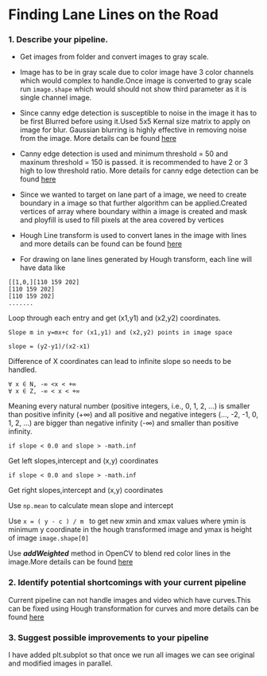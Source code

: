 # **Finding Lane Lines on the Road** 


### 1. Describe your pipeline. 

*  Get images from folder and convert images to gray scale.

*  Image has to be in gray scale due to color image have 3 color channels which would complex to handle.Once image
   is converted to gray scale run ```image.shape``` which would should not show third parameter as it is single channel image.
   
* Since canny edge detection is susceptible to noise in the image it has to be first Blurred before using it.Used 5x5 Kernal size matrix to apply on image for blur. Gaussian blurring is highly effective in removing noise from the image.
    More details can be found [here](https://docs.opencv.org/3.1.0/d4/d13/tutorial_py_filtering.html)
    
* Canny edge detection is used and minimum threshold = 50 and maxinum threshold = 150 is passed. it is recommended to have 2 or 3 high to low threshold ratio.
    More details for canny edge detection can be found [here](https://docs.opencv.org/3.1.0/da/d22/tutorial_py_canny.html)
    
* Since we wanted to target on lane part of a image, we need to create boundary in a image so that further algorithm can be applied.Created vertices of array where boundary within a image is created and mask and ployfill is used to fill pixels at the area covered by vertices

* Hough Line transform is used to convert lanes in the image with lines and more details can be found can be found 
  [here](https://docs.opencv.org/2.4/doc/tutorials/imgproc/imgtrans/hough_lines/hough_lines.html)
  
* For drawing on lane lines generated by Hough transform, each line will have data 
like
```
[[1,0,][110 159 202]
[110 159 202]
[110 159 202]
.......
```

Loop  through each entry and get (x1,y1) and (x2,y2)  coordinates.

```
Slope m in y=mx+c for (x1,y1) and (x2,y2) points in image space

slope = (y2-y1)/(x2-x1) 
```

Difference of X coordinates can lead to infinite slope so needs to be handled.

```
∀ x ∈ N, -∞ <x < +∞
∀ x ∈ Z, -∞ < x < +∞
```
Meaning every natural number (positive integers, i.e., 0, 1, 2, …) is smaller than 
positive infinity (+∞) and all positive and negative integers (…, -2, -1, 0, 1, 2, …) 
are bigger than negative infinity (-∞) and smaller than positive infinity.  

```if slope < 0.0 and slope > -math.inf ```

Get left slopes,intercept and (x,y) coordinates

```if slope < 0.0 and slope > -math.inf ```

Get right slopes,intercept and (x,y) coordinates

Use ```np.mean``` to calculate mean slope and intercept

Use ```x = ( y - c ) / m ``` to get new xmin and xmax values where ymin is minimum y coordinate in the hough transformed image
and ymax is height of image ```image.shape[0]```

Use ***addWeighted*** method in OpenCV to blend red color lines in the image.More details can be found [here](https://docs.opencv.org/3.0-beta/doc/py_tutorials/py_core/py_image_arithmetics/py_image_arithmetics.html)



### 2. Identify potential shortcomings with your current pipeline

Current pipeline can not handle images and video which have curves.This can be fixed using Hough transformation for curves and more details can be found [here](https://docs.opencv.org/master/d9/db0/tutorial_hough_lines.html)


### 3. Suggest possible improvements to your pipeline

I have added plt.subplot so that once we run all images we can see original and modified images in parallel.
